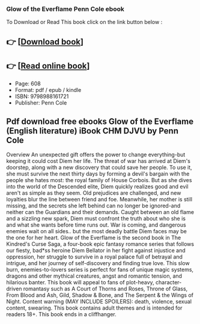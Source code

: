 ### Glow of the Everflame Penn Cole ebook

To Download or Read This book click on the link button below :

## 👉  [**[Download book](http://filesbooks.info/download.php?group=book&from=github.com&id=676245&lnk=1064 "Download book")**]

## 👉  [**[Read online book](http://filesbooks.info/download.php?group=book&from=github.com&id=676245&lnk=1064 "Read online book")**]


* Page: 608
* Format: pdf / epub / kindle
* ISBN: 9798988161721
* Publisher: Penn Cole



## Pdf download free ebooks Glow of the Everflame (English literature) iBook CHM DJVU by Penn Cole


Overview
An unexpected gift offers the power to change everything-but keeping it could cost Diem her life. The threat of war has arrived at Diem&#039;s doorstep, along with a new discovery that could save her people. To use it, she must survive the next thirty days by forming a devil&#039;s bargain with the people she hates most: the royal family of House Corbois. But as she dives into the world of the Descended elite, Diem quickly realizes good and evil aren&#039;t as simple as they seem. Old prejudices are challenged, and new loyalties blur the line between friend and foe. Meanwhile, her mother is still missing, and the secrets she left behind can no longer be ignored-and neither can the Guardians and their demands. Caught between an old flame and a sizzling new spark, Diem must confront the truth about who she is and what she wants before time runs out. War is coming, and dangerous enemies wait on all sides.. but the most deadly battle Diem faces may be the one for her heart. Glow of the Everflame is the second book in The Kindred&#039;s Curse Saga, a four-book epic fantasy romance series that follows our fiesty, bad*ss heroine Diem Bellator in her fight against injustice and oppression, her struggle to survive in a royal palace full of betrayal and intrigue, and her journey of self-discovery and finding true love. This slow burn, enemies-to-lovers series is perfect for fans of unique magic systems, dragons and other mythical creatures, angst and romantic tension, and hilarious banter. This book will appeal to fans of plot-heavy, character-driven romantasy such as A Court of Thorns and Roses, Throne of Glass, From Blood and Ash, Gild, Shadow &amp; Bone, and The Serpent &amp; the Wings of Night. Content warning (MAY INCLUDE SPOILERS): death, violence, sexual content, swearing. This book contains adult themes and is intended for readers 18+. This book ends in a cliffhanger.



